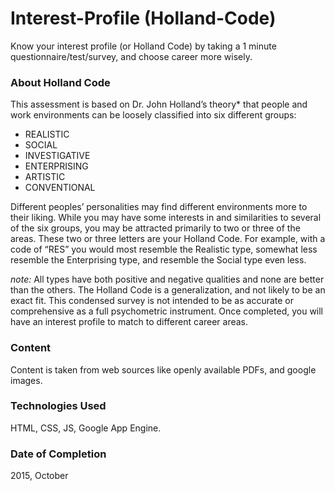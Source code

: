 # Interest-Profile (Holland-Code)
Know your interest profile (or Holland Code) by taking a 1 minute questionnaire/test/survey, and choose career more wisely.


### About Holland Code

This assessment is based on Dr. John Holland’s theory* that people and work environments can be loosely classified into six different groups:

- REALISTIC
- SOCIAL
- INVESTIGATIVE
- ENTERPRISING
- ARTISTIC
- CONVENTIONAL

Different peoples’ personalities may find different environments more to their liking. While you may have some interests in and similarities to several of the six groups, you may be attracted primarily to two or three of the areas. These two or three letters are your Holland Code.
    For example, with a code of “RES” you would most resemble the Realistic type, somewhat less resemble the Enterprising type, and resemble the Social type even less.

*note:* All types have both positive and negative qualities and none are better than the others. The Holland Code is a generalization, and not likely to be an exact fit. This condensed survey is not intended to be as accurate or comprehensive as a full psychometric instrument. Once completed, you will have an interest profile to match to different career areas.


### Content

Content is taken from web sources like openly available PDFs, and google images.

### Technologies Used

HTML, CSS, JS, Google App Engine.


### Date of Completion

2015, October

